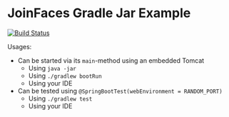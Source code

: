 # JoinFaces Gradle Jar Example

[![Build Status](https://travis-ci.org/joinfaces/joinfaces-gradle-jar-example.svg?branch=master)](https://travis-ci.org/joinfaces/joinfaces-gradle-jar-example)

Usages:
  - Can be started via its `main`-method using an embedded Tomcat
    - Using `java -jar`
    - Using `./gradlew bootRun`
    - Using your IDE
  - Can be tested using `@SpringBootTest(webEnvironment = RANDOM_PORT)`
    - Using `./gradlew test`
    - Using your IDE
